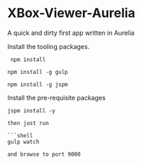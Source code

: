 # XBox-Viewer-Aurelia
A quick and dirty first app written in Aurelia

Install the tooling packages. 

 ```shell
  npm install
  ```

  ```shell
  npm install -g gulp
  ```
  
  ```shell
  npm install -g jspm
  ```

Install the pre-requisite packages
  ```shell
  jspm install -y

then just run

```shell
gulp watch

and browse to port 9000
